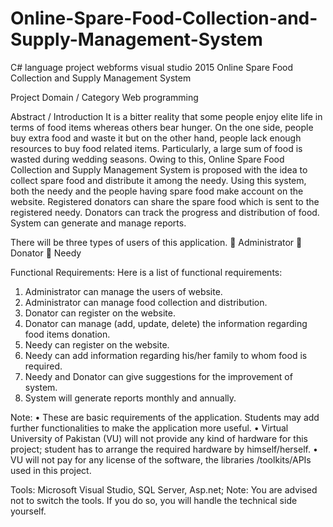 # Online-Spare-Food-Collection-and-Supply-Management-System
C# language project webforms visual studio 2015 
Online Spare Food Collection and Supply Management System

Project Domain / Category
Web programming

Abstract / Introduction
It is a bitter reality that some people enjoy elite life in terms of food items whereas others bear hunger. On the one side, people buy extra food and waste it but on the other hand, people lack enough resources to buy food related items. Particularly, a large sum of food is wasted during wedding seasons. Owing to this, Online Spare Food Collection and Supply Management System is proposed with the idea to collect spare food and distribute it among the needy. Using this system, both the needy and the people having spare food make account on the website. Registered donators can share the spare food which is sent to the registered needy. Donators can track the progress and distribution of food. System can generate and manage reports.

There will be three types of users of this application.
	Administrator
	Donator
	Needy

Functional Requirements:
       Here is a list of functional requirements:
1.	Administrator can manage the users of website.
2.	Administrator can manage food collection and distribution.
3.	Donator can register on the website.
4.	Donator can manage (add, update, delete) the information regarding food items donation.
5.	Needy can register on the website.
6.	Needy can add information regarding his/her family to whom food is required.
7.	Needy and Donator can give suggestions for the improvement of system.
8.	System will generate reports monthly and annually.

Note: 
•	These are basic requirements of the application. Students may add further functionalities to make the application more useful.
•	Virtual University of Pakistan (VU) will not provide any kind of hardware for this project; student has to arrange the required hardware by himself/herself.
•	VU will not pay for any license of the software, the libraries /toolkits/APIs used in this project.

Tools: 
Microsoft Visual Studio, SQL Server, Asp.net; 
Note: You are advised not to switch the tools. If you do so, you will handle the technical side yourself.



